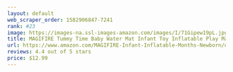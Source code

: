 ```yaml
---
layout: default 
﻿web_scraper_order: 1582906847-7241
rank: #23
image: https://images-na.ssl-images-amazon.com/images/I/71Gipew19pL.jpg
title: MAGIFIRE Tummy Time Baby Water Mat Infant Toy Inflatable Play Mat for 3 6 9 Months Newborn…
url: https://www.amazon.com/MAGIFIRE-Infant-Inflatable-Months-Newborn/dp/B07PZ6WK1G/ref=zg_mw_toys-and-games_23?_encoding=UTF8&psc=1&refRID=CQ1QRMJJW1ED0E69BGRT
reviews: 4.4 out of 5 stars
price: $12.99 
---
```


